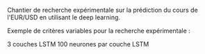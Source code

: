 
Chantier de recherche expérimentale sur la prédiction du cours de l'EUR/USD en utilisant le deep learning.

Exemple de critères variables pour la recherche expérimentale :

3 couches LSTM
100 neurones par couche LSTM
